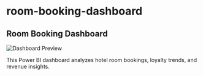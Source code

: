 # room-booking-dashboard

## Room Booking Dashboard

![Dashboard Preview](room_booking_dashboard.png)

This Power BI dashboard analyzes hotel room bookings, loyalty trends, and revenue insights.

